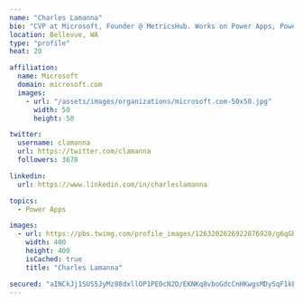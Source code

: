 ```yaml
---
name: "Charles Lamanna"
bio: "CVP at Microsoft, Founder @ MetricsHub. Works on Power Apps, Power Automate, Power Virtual Agent, Common Data Service and Dynamics 365."
location: Bellevue, WA
type: "profile"
heat: 20

affiliation:
  name: Microsoft
  domain: microsoft.com
  images:
    - url: "/assets/images/organizations/microsoft.com-50x50.jpg"
      width: 50
      height: 50

twitter:
  username: clamanna
  url: https://twitter.com/clamanna
  followers: 3678

linkedin:
  url: https://www.linkedin.com/in/charleslamanna

topics:
  - Power Apps

images:
  - url: https://pbs.twimg.com/profile_images/1263202626922876928/g6qGbHZ-_400x400.jpg
    width: 400
    height: 400
    isCached: true
    title: "Charles Lamanna"

secured: "aINCkJj1SUS5JyMz88dxllOP1PEDcN2D/EKNKq8vboGdcCnHKwgsMDySqF1kEef/C6mnr68TpaM5bGmt0bD03rhoDWySO5/BPDGDhytaZtuuJdZtZSEIxRtj457QE78V7xDdZC65zVMyqnLZ1R9jj328eR4GApG+DbPu6VBf46z7SOqGOBFmyAh7mXBf8SQQYs6K17eW6GkguRttKrIX4XCjuNFqf/PpYolGasPD4Ujx1OpqWu5CLGQ8Ybo3sDTl0QJhWu4RL3Y49f9OaMtcL05R38bLjM9p/ivIVSAxECGcSCz7OrAc1KruV7TV5OynmwRuvCUjQCbVFo1uh/wytDTzSZED9FxvPbjJlc14R66tAbuc0ZdLKCx3Y2gYFmfjDQVyMBbpdMMXL9mDFbq5PV33gjdvMCjLcZz22u/Cejg=;MFxWLX/jjrVWreg3TOe25g=="
---
```


